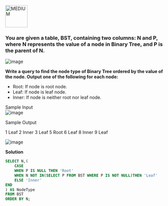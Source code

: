 <img src="https://img.shields.io/badge/MEDIUM-orange" alt="MEDIUM" width="70">

### **You are given a table, BST, containing two columns: N and P, where N represents the value of a node in Binary Tree, and P is the parent of N.**
![image](https://github.com/user-attachments/assets/40afd3d5-fa72-471a-880b-c38b2e3e4849)

**Write a query to find the node type of Binary Tree ordered by the value of the node. Output one of the following for each node:**

- Root: If node is root node.
- Leaf: If node is leaf node.
- Inner: If node is neither root nor leaf node.

Sample Input  
![image](https://github.com/user-attachments/assets/e221eaa6-7816-4bcb-9c11-d1b1383781f1)

Sample Output

1 Leaf
2 Inner
3 Leaf
5 Root
6 Leaf
8 Inner
9 Leaf

![image](https://github.com/user-attachments/assets/2cfa2507-f581-466a-bd76-92b4fab3f5b8)

**Solution**

```sql
SELECT N,(
    CASE
    WHEN P IS NULL THEN 'Root'
    WHEN N NOT IN(SELECT P FROM BST WHERE P IS NOT NULL)THEN 'Leaf'
    ELSE 'Inner'
END
) AS NodeType
FROM BST
ORDER BY N;
```
